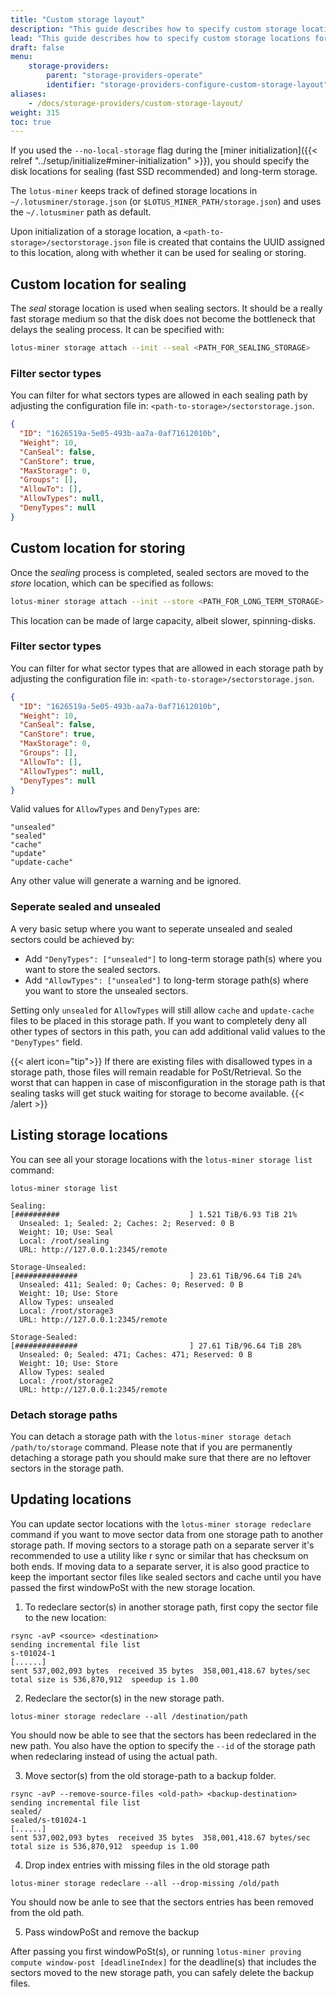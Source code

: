 ```yaml
---
title: "Custom storage layout"
description: "This guide describes how to specify custom storage locations for the Lotus Miner, depending on the needs and available hardware."
lead: "This guide describes how to specify custom storage locations for the Lotus Miner, depending on the needs and available hardware."
draft: false
menu:
    storage-providers:
        parent: "storage-providers-operate"
        identifier: "storage-providers-configure-custom-storage-layout"
aliases:
    - /docs/storage-providers/custom-storage-layout/
weight: 315
toc: true
---
```


If you used the `--no-local-storage` flag during the [miner initialization]({{< relref "../setup/initialize#miner-initialization" >}}), you should specify the disk locations for sealing (fast SSD recommended) and long-term storage.

The `lotus-miner` keeps track of defined storage locations in  `~/.lotusminer/storage.json` (or `$LOTUS_MINER_PATH/storage.json`) and uses the `~/.lotusminer` path as default.

Upon initialization of a storage location, a `<path-to-storage>/sectorstorage.json` file is created that contains the UUID assigned to this location, along with whether it can be used for sealing or storing.

## Custom location for sealing

The _seal_ storage location is used when sealing sectors. It should be a really fast storage medium so that the disk does not become the bottleneck that delays the sealing process. It can be specified with:

```sh
lotus-miner storage attach --init --seal <PATH_FOR_SEALING_STORAGE>
```

### Filter sector types

You can filter for what sectors types are allowed in each sealing path by adjusting the configuration file in: `<path-to-storage>/sectorstorage.json`.

```json
{
  "ID": "1626519a-5e05-493b-aa7a-0af71612010b",
  "Weight": 10,
  "CanSeal": false,
  "CanStore": true,
  "MaxStorage": 0,
  "Groups": [],
  "AllowTo": [],
  "AllowTypes": null,
  "DenyTypes": null
}
```

## Custom location for storing

Once the _sealing_ process is completed, sealed sectors are moved to the _store_ location, which can be specified as follows:

```sh
lotus-miner storage attach --init --store <PATH_FOR_LONG_TERM_STORAGE>
```

This location can be made of large capacity, albeit slower, spinning-disks.

### Filter sector types

You can filter for what sector types that are allowed in each storage path by adjusting the configuration file in: `<path-to-storage>/sectorstorage.json`.

```json
{
  "ID": "1626519a-5e05-493b-aa7a-0af71612010b",
  "Weight": 10,
  "CanSeal": false,
  "CanStore": true,
  "MaxStorage": 0,
  "Groups": [],
  "AllowTo": [],
  "AllowTypes": null,
  "DenyTypes": null
}
```

Valid values for `AllowTypes` and `DenyTypes` are:

```
"unsealed"
"sealed"
"cache"
"update"
"update-cache"
```

Any other value will generate a warning and be ignored.

### Seperate sealed and unsealed

A very basic setup where you want to seperate unsealed and sealed sectors could be achieved by:

- Add `"DenyTypes": ["unsealed"]` to long-term storage path(s) where you want to store the sealed sectors.
- Add `"AllowTypes": ["unsealed"]` to long-term storage path(s) where you want to store the unsealed sectors.

Setting only `unsealed` for `AllowTypes` will still allow `cache` and `update-cache` files to be placed in this storage path. If you want to completely deny all other types of sectors in this path, you can add additional valid values to the `"DenyTypes"` field.

{{< alert icon="tip">}}
If there are existing files with disallowed types in a storage path, those files will remain readable for PoSt/Retrieval. So the worst that can happen in case of misconfiguration in the storage path is that sealing tasks will get stuck waiting for storage to become available.
{{< /alert >}}

## Listing storage locations

You can see all your storage locations with the `lotus-miner storage list` command:

```shell
lotus-miner storage list

Sealing:
[##########                             ] 1.521 TiB/6.93 TiB 21%
  Unsealed: 1; Sealed: 2; Caches: 2; Reserved: 0 B
  Weight: 10; Use: Seal 
  Local: /root/sealing
  URL: http://127.0.0.1:2345/remote

Storage-Unsealed:
[##############                         ] 23.61 TiB/96.64 TiB 24%
  Unsealed: 411; Sealed: 0; Caches: 0; Reserved: 0 B
  Weight: 10; Use: Store
  Allow Types: unsealed
  Local: /root/storage3
  URL: http://127.0.0.1:2345/remote

Storage-Sealed:
[##############                         ] 27.61 TiB/96.64 TiB 28%
  Unsealed: 0; Sealed: 471; Caches: 471; Reserved: 0 B
  Weight: 10; Use: Store
  Allow Types: sealed
  Local: /root/storage2
  URL: http://127.0.0.1:2345/remote
```

### Detach storage paths

You can detach a storage path with the `lotus-miner storage detach /path/to/storage` command. Please note that if you are permanently detaching a storage path you should make sure that there are no leftover sectors in the storage path. 

## Updating locations

You can update sector locations with the `lotus-miner storage redeclare` command if you want to move sector data from one storage path to another storage path. If moving sectors to a storage path on a separate server it's recommended to use a utility like r sync or similar that has checksum on both ends. If moving data to a separate server, it is also good practice to keep the important sector files like sealed sectors and cache until you have passed the first windowPoSt with the new storage location.

1. To redeclare sector(s) in another storage path, first copy the sector file to the new location:

```shell
rsync -avP <source> <destination>
sending incremental file list
s-t01024-1
[......]
sent 537,002,093 bytes  received 35 bytes  358,001,418.67 bytes/sec
total size is 536,870,912  speedup is 1.00
```
2. Redeclare the sector(s) in the new storage path.

```shell
lotus-miner storage redeclare --all /destination/path
```

You should now be able to see that the sectors has been redeclared in the new path. You also have the option to specify the `--id` of the storage path when redeclaring instead of using the actual path.

3. Move sector(s) from the old storage-path to a backup folder.

```shell
rsync -avP --remove-source-files <old-path> <backup-destination>
sending incremental file list
sealed/
sealed/s-t01024-1
[......]
sent 537,002,093 bytes  received 35 bytes  358,001,418.67 bytes/sec
total size is 536,870,912  speedup is 1.00
```

4. Drop index entries with missing files in the old storage path

```shell
lotus-miner storage redeclare --all --drop-missing /old/path
```

You should now be anle to see that the sectors entries has been removed from the old path.

5. Pass windowPoSt and remove the backup

After passing you first windowPoSt(s), or running `lotus-miner proving compute window-post [deadlineIndex]` for the deadline(s) that includes the sectors moved to the new storage path, you can safely delete the backup files.